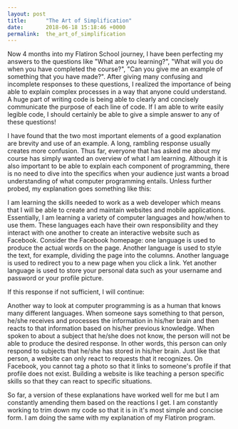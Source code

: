 ```yaml
---
layout: post
title:      "The Art of Simplification"
date:       2018-06-18 15:18:46 +0000
permalink:  the_art_of_simplification
---
```



Now 4 months into my Flatiron School journey, I have been perfecting my answers to the questions like "What are you learning?", "What will you do when you have completed the course?", "Can you give me an example of something that you have made?".  After giving many confusing and incomplete responses to these questions, I realized the importance of being able to explain complex processes in a way that anyone could understand.  A huge part of writing code is being able to clearly and concisely communicate the purpose of each line of code.  If I am able to write easily legible code, I should certainly be able to give a simple answer to any of these questions!

I have found that the two most important elements of a good explanation are brevity and use of an example.  A long, rambling response usually creates more confusion.  Thus far, everyone that has asked me about my course has simply wanted an overview of what I am learning.  Although it is also important to be able to explain each component of programming, there is no need to dive into the specifics when your audience just wants a broad understanding of what computer programming entails.  Unless further probed, my explanation goes something like this:

I am learning the skills needed to work as a web developer which means that I will be able to create and maintain websites and mobile applications.  Essentially, I am learning a variety of computer languages and how/when to use them.  These languages each have their own responsibility and they interact with one another to create an interactive website such as Facebook.  Consider the Facebook homepage: one language is used to produce the actual words on the page.  Another language is used to style the text, for example, dividing the page into the columns.  Another language is used to redirect you to a new page when you click a link.  Yet another language is used to store your personal data such as your username and password or your profile picture.  

If this response if not sufficient, I will continue:

Another way to look at computer programming is as a human that knows many different languages.  When someone says something to that person, he/she receives and processes the information in his/her brain and then reacts to that information based on his/her previous knowledge.  When spoken to about a subject that he/she does not know, the person will not be able to produce the desired response.  In other words, this person can only respond to subjects that he/she has stored in his/her brain.  Just like that person, a website can only react to requests that it recognizes.  On Facebook, you cannot tag a photo so that it links to someone's profile if that profile does not exist.  Building a website is like teaching a person specific skills so that they can react to specific situations.

So far, a version of these explanations have worked well for me but I am constantly amending them based on the reactions I get.  I am constantly working to trim down my code so that it is in it's most simple and concise form.  I am doing the same with my explanation of my Flatiron program. 

